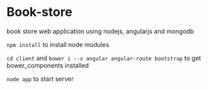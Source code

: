 # Book-store
book store web application using nodejs, angularjs and mongodb

`npm install` to install node modules

`cd client` and `bower i --s angular angular-route bootstrap` to get bower_components installed

`node app` to start server